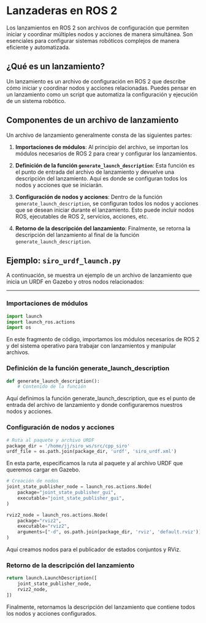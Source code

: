# Lanzaderas en ROS 2

Los lanzamientos en ROS 2 son archivos de configuración que permiten iniciar y coordinar múltiples nodos y acciones de manera simultánea. Son esenciales para configurar sistemas robóticos complejos de manera eficiente y automatizada.

## ¿Qué es un lanzamiento?

Un lanzamiento es un archivo de configuración en ROS 2 que describe cómo iniciar y coordinar nodos y acciones relacionadas. Puedes pensar en un lanzamiento como un script que automatiza la configuración y ejecución de un sistema robótico.

## Componentes de un archivo de lanzamiento

Un archivo de lanzamiento generalmente consta de las siguientes partes:

1. **Importaciones de módulos**: Al principio del archivo, se importan los módulos necesarios de ROS 2 para crear y configurar los lanzamientos.

2. **Definición de la función `generate_launch_description`**: Esta función es el punto de entrada del archivo de lanzamiento y devuelve una descripción del lanzamiento. Aquí es donde se configuran todos los nodos y acciones que se iniciarán.

3. **Configuración de nodos y acciones**: Dentro de la función `generate_launch_description`, se configuran todos los nodos y acciones que se desean iniciar durante el lanzamiento. Esto puede incluir nodos ROS, ejecutables de ROS 2, servicios, acciones, etc.

4. **Retorno de la descripción del lanzamiento**: Finalmente, se retorna la descripción del lanzamiento al final de la función `generate_launch_description`.

## Ejemplo: `siro_urdf_launch.py`

A continuación, se muestra un ejemplo de un archivo de lanzamiento que inicia un URDF en Gazebo y otros nodos relacionados:

---

### Importaciones de módulos

```python
import launch
import launch_ros.actions
import os
```

En este fragmento de código, importamos los módulos necesarios de ROS 2 y del sistema operativo para trabajar con lanzamientos y manipular archivos.

### Definición de la función generate_launch_description

```python
def generate_launch_description():
    # Contenido de la función

```
Aquí definimos la función generate_launch_description, que es el punto de entrada del archivo de lanzamiento y donde configuraremos nuestros nodos y acciones.

### Configuración de nodos y acciones

```python
# Ruta al paquete y archivo URDF
package_dir = '/home/jj/siro_ws/src/cpp_siro'
urdf_file = os.path.join(package_dir, 'urdf', 'siro_urdf.xml')

```
En esta parte, especificamos la ruta al paquete y al archivo URDF que queremos cargar en Gazebo.

```python
# Creación de nodos
joint_state_publisher_node = launch_ros.actions.Node(
    package="joint_state_publisher_gui",
    executable="joint_state_publisher_gui",
)

rviz2_node = launch_ros.actions.Node(
    package="rviz2",
    executable="rviz2",
    arguments=["-d", os.path.join(package_dir, 'rviz', 'default.rviz')],
)

```
Aquí creamos nodos para el publicador de estados conjuntos y RViz.

### Retorno de la descripción del lanzamiento

```python
return launch.LaunchDescription([
    joint_state_publisher_node,
    rviz2_node,
])
```
Finalmente, retornamos la descripción del lanzamiento que contiene todos los nodos y acciones configurados.
